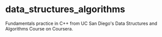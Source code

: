 # data_structures_algorithms
Fundamentals practice in C++ from UC San Diego's Data Structures and Algorithms Course on Coursera.
